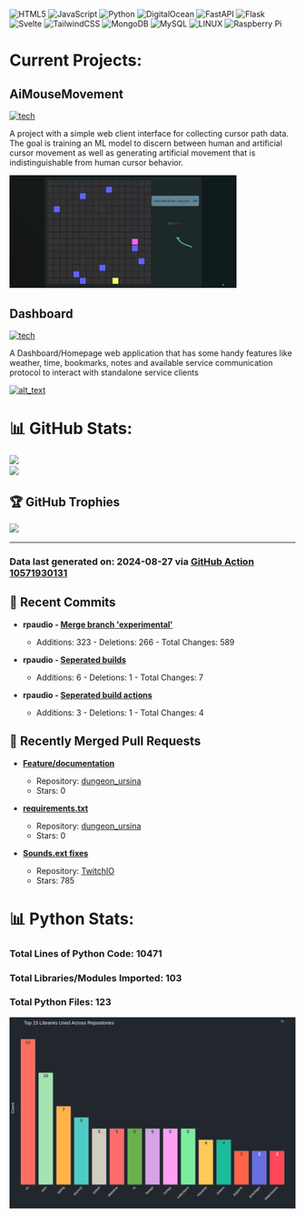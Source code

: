 ![HTML5](https://img.shields.io/badge/html5-%23E34F26.svg?style=plastic&logo=html5&logoColor=white) ![JavaScript](https://img.shields.io/badge/javascript-%23323330.svg?style=plastic&logo=javascript&logoColor=%23F7DF1E) ![Python](https://img.shields.io/badge/python-3670A0?style=plastic&logo=python&logoColor=ffdd54) ![DigitalOcean](https://img.shields.io/badge/DigitalOcean-%230167ff.svg?style=plastic&logo=digitalOcean&logoColor=white) ![FastAPI](https://img.shields.io/badge/FastAPI-005571?style=plastic&logo=fastapi) ![Flask](https://img.shields.io/badge/flask-%23000.svg?style=plastic&logo=flask&logoColor=white) ![Svelte](https://img.shields.io/badge/svelte-%23f1413d.svg?style=plastic&logo=svelte&logoColor=white) ![TailwindCSS](https://img.shields.io/badge/tailwindcss-%2338B2AC.svg?style=plastic&logo=tailwind-css&logoColor=white) ![MongoDB](https://img.shields.io/badge/MongoDB-%234ea94b.svg?style=plastic&logo=mongodb&logoColor=white) ![MySQL](https://img.shields.io/badge/mysql-%2300f.svg?style=plastic&logo=mysql&logoColor=white) ![LINUX](https://img.shields.io/badge/Linux-FCC624?style=plastic&logo=linux&logoColor=black) ![Raspberry Pi](https://img.shields.io/badge/-RaspberryPi-C51A4A?style=plastic&logo=Raspberry-Pi)
<br>

# Current Projects:

## AiMouseMovement

[![tech](https://skillicons.dev/icons?i=go,html,css,js,mongo,python,pytorch)](https://skillicons.dev)

A project with a simple web client interface for collecting cursor path data. The goal is training an ML model to discern between human and artificial cursor movement as well as generating artificial movement that is indistinguishable from human cursor behavior.


[<img alt="alt_text" width="400px" src="ProfileAssets/mmgif.gif" />](https://github.com/sockheadrps/AiMouseMovement)

## Dashboard

[![tech](https://skillicons.dev/icons?i=svelte,python,fastapi,tailwind,rust)](https://skillicons.dev)

A Dashboard/Homepage web application that has some handy features like weather, time, bookmarks, notes and available service communication protocol to interact with standalone service clients

[<img alt="alt_text" width="400px" src="ProfileAssets/overview.gif" />](https://github.com/sockheadrps/Terrace-Dashboard)

# 📊 GitHub Stats:

![](https://github-readme-stats.vercel.app/api?username=sockheadrps&theme=radical&hide_border=false&include_all_commits=true&count_private=true)<br/>
![](https://github-readme-stats.vercel.app/api/top-langs/?username=sockheadrps&theme=radical&hide_border=false&include_all_commits=true&count_private=true&layout=compact)

## 🏆 GitHub Trophies

![](https://github-profile-trophy.vercel.app/?username=sockheadrps&theme=radical&no-frame=false&no-bg=true&margin-w=4)

---


### Data last generated on: 2024-08-27 via [GitHub Action 10571930131](https://github.com/sockheadrps/sockheadrps/actions/runs/10571930131)

## 🚀 Recent Commits

- **rpaudio - [Merge branch 'experimental'](https://github.com/sockheadrps/rpaudio/commit/910a90a290f8f24e87bcbb772eee2c1b1dea2605)**
  - Additions: 323 - Deletions: 266 - Total Changes: 589

- **rpaudio - [Seperated builds](https://github.com/sockheadrps/rpaudio/commit/1b4cab29bdb11f6996c57ecd4a4499bc93d8a4a9)**
  - Additions: 6 - Deletions: 1 - Total Changes: 7

- **rpaudio - [Seperated build actions](https://github.com/sockheadrps/rpaudio/commit/19a331f23a33e9aba84b7553688c4f63b25ea5a0)**
  - Additions: 3 - Deletions: 1 - Total Changes: 4


## 🔀 Recently Merged Pull Requests

- **[Feature/documentation](https://github.com/drinkincode/dungeon_ursina/pull/6)**
  - Repository: [dungeon_ursina](https://github.com/drinkincode/dungeon_ursina)
  - Stars: 0

- **[requirements.txt](https://github.com/drinkincode/dungeon_ursina/pull/2)**
  - Repository: [dungeon_ursina](https://github.com/drinkincode/dungeon_ursina)
  - Stars: 0

- **[Sounds.ext fixes](https://github.com/PythonistaGuild/TwitchIO/pull/454)**
  - Repository: [TwitchIO](https://github.com/PythonistaGuild/TwitchIO)
  - Stars: 785

# 📊 Python Stats:

### Total Lines of Python Code: 10471
### Total Libraries/Modules Imported: 103
### Total Python Files: 123
![](DataVisuals/data.gif)


